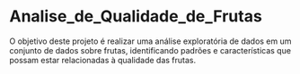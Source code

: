 # Analise_de_Qualidade_de_Frutas
O objetivo deste projeto é realizar uma análise exploratória de dados em um conjunto de dados sobre frutas, identificando padrões e características que possam estar relacionadas à qualidade das frutas.

